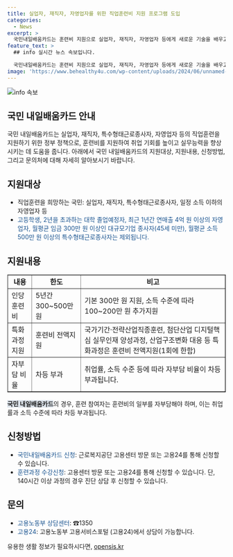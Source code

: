 ```yaml
---
title: 실업자, 재직자, 자영업자를 위한 직업훈련비 지원 프로그램 도입
categories:
  - News
excerpt: >
  국민내일배움카드는 훈련비 지원으로 실업자, 재직자, 자영업자 등에게 새로운 기술을 배우고자 하는 기회를 제공합니다. 지원대상은 소득과 직업에 관계없이 넓게 지원되며, 개인당 5년간 300~500만 원의 훈련비가 지원됩니다. 또한, 특화과정은 훈련비 전액지원되며, 고용센터 방문이나 고용24를 통해 신청할 수 있습니다. 이를 통해 희망하는 훈련을 받는 데 도움을 받을 수 있습니다. (출처: 정책브리핑 www.korea.kr)
feature_text: >
  ## info 실시간 뉴스 속보입니다.

  국민내일배움카드는 훈련비 지원으로 실업자, 재직자, 자영업자 등에게 새로운 기술을 배우고자 하는 기회를 제공합니다. 지원대상은 소득과 직업에 관계없이 넓게 지원되며, 개인당 5년간 300~500만 원의 훈련비가 지원됩니다. 또한, 특화과정은 훈련비 전액지원되며, 고용센터 방문이나 고용24를 통해 신청할 수 있습니다. 이를 통해 희망하는 훈련을 받는 데 도움을 받을 수 있습니다. (출처: 정책브리핑 www.korea.kr)
image: 'https://www.behealthy4u.com/wp-content/uploads/2024/06/unnamed-file.png'
---
```


<p><img src="https://www.behealthy4u.com/wp-content/uploads/2024/06/unnamed-file.png" alt="info 속보" /></p>

<h2>국민 내일배움카드 안내</h2>

<p data-ke-size="size16">국민 내일배움카드는 실업자, 재직자, 특수형태근로종사자, 자영업자 등의 직업훈련을 지원하기 위한 정부 정책으로, 훈련비를 지원하여 취업 기회를 높이고 실무능력을 향상시키는 데 도움을 줍니다. 아래에서 국민 내일배움카드의 지원대상, 지원내용, 신청방법, 그리고 문의처에 대해 자세히 알아보시기 바랍니다.</p>

<h2 data-ke-size="size26">지원대상</h2>

<ul>
    <li>직업훈련을 희망하는 국민: 실업자, 재직자, 특수형태근로종사자, 일정 소득 이하의 자영업자 등</li>
    <li><span style="color: #1a5490;">고등학생, 2년을 초과하는 대학 졸업예정자, 최근 1년간 연매출 4억 원 이상의 자영업자, 월평균 임금 300만 원 이상인 대규모기업 종사자(45세 미만), 월평균 소득 500만 원 이상의 특수형태근로종사자는 제외됩니다.</span></li>
</ul>

<h2 data-ke-size="size26">지원내용</h2>

<table style="width: 100%;" border="1">
<tbody>
<tr>
<td style="text-align: center;"><b>내용</b></td>
<td style="text-align: center;"><b>한도</b></td>
<td style="text-align: center;"><b>비고</b></td>
</tr>
<tr>
<td>인당 훈련비</td>
<td>5년간 300~500만 원</td>
<td>기본 300만 원 지원, 소득 수준에 따라 100~200만 원 추가지원</td>
</tr>
<tr>
<td>특화과정 지원</td>
<td>훈련비 전액지원</td>
<td>국가기간·전략산업직종훈련, 첨단산업 디지털핵심 실무인재 양성과정, 산업구조변화 대응 등 특화과정은 훈련비 전액지원(1회에 한함)</td>
</tr>
<tr>
<td>자부담 비율</td>
<td>차등 부과</td>
<td>취업률, 소득 수준 등에 따라 자부담 비율이 차등 부과됩니다.</td>
</tr>
</tbody>
</table>

<p data-ke-size="size16"><b><span style="background-color: #21538527;">국민 내일배움카드</span></b>의 경우, 훈련 참여자는 훈련비의 일부를 자부담해야 하며, 이는 취업률과 소득 수준에 따라 차등 부과됩니다.</p>

<h2 data-ke-size="size26">신청방법</h2>

<ul>
    <li><span style="color: #1a5490;">국민내일배움카드 신청</span>: 근로복지공단 고용센터 방문 또는 고용24를 통해 신청할 수 있습니다.</li>
    <li><span style="color: #1a5490;">훈련과정 수강신청</span>: 고용센터 방문 또는 고용24를 통해 신청할 수 있습니다. 단, 140시간 이상 과정의 경우 진단 상담 후 신청할 수 있습니다.</li>
</ul>

<h2 data-ke-size="size26">문의</h2>

<ul>
    <li><span style="color: #1a5490;">고용노동부 상담센터</span>: ☎1350</li>
    <li><span style="color: #1a5490;">고용24</span>: 고용노동부 고용서비스포털 (고용24)에서 상담이 가능합니다.</li>
</ul>

<p data-ke-size="size16"></p>
유용한 생활 정보가 필요하시다면, <a href="https://opensis.kr" rel="dofollow">opensis.kr</a>


